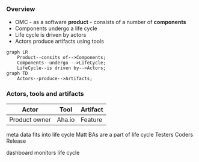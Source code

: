 ### Overview
- OMC -  as a software **product** - consists of a number of **components**
- Components undergo a life cycle
- Life cycle is driven by actors
- Actors produce artifacts using tools

```mermaid
graph LR
    Product--consits of-->Components;
    Components--undergo -->LifeCycle;
    LifeCycle--is driven by-->Actors;
graph TD
	Actors--produce-->Artifacts;    
```
### Actors, tools and artifacts
|Actor|Tool|Artifact
|--|--|--|
|  Product owner| Aha.io |Feature

meta data fits into life cycle
Matt
BAs are a part of life cycle 
Testers
Coders
Release

dashboard monitors life cycle



<!--stackedit_data:
eyJoaXN0b3J5IjpbLTEzMTAxMTExOTUsLTE4ODUwMzQ2OTIsMT
Q1NDcwODczMSwtNjc5MTQ2MjcwLDE4MzAzOTA0NTUsLTQ2NjM1
MTg0OV19
-->